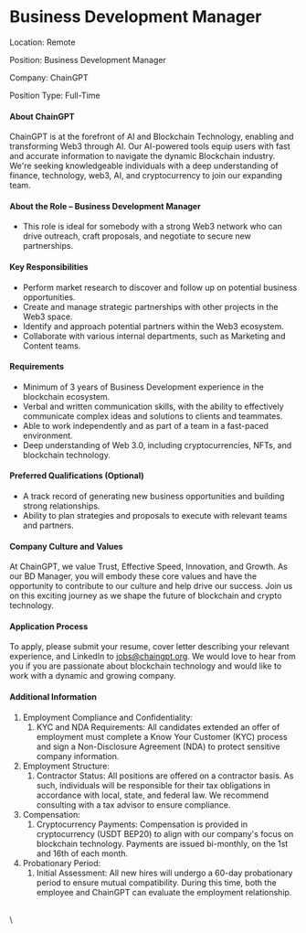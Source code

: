 # Business Development Manager

Location: Remote

Position: Business Development Manager

Company: ChainGPT

Position Type: Full-Time

#### About ChainGPT

ChainGPT is at the forefront of AI and Blockchain Technology, enabling and transforming Web3 through AI. Our AI-powered tools equip users with fast and accurate information to navigate the dynamic Blockchain industry. We're seeking knowledgeable individuals with a deep understanding of finance, technology, web3, AI, and cryptocurrency to join our expanding team.

#### About the Role – Business Development Manager

* This role is ideal for somebody with a strong Web3 network who can drive outreach, craft proposals, and negotiate to secure new partnerships.

#### Key Responsibilities

* Perform market research to discover and follow up on potential business opportunities.
* Create and manage strategic partnerships with other projects in the Web3 space.
* Identify and approach potential partners within the Web3 ecosystem.
* Collaborate with various internal departments, such as Marketing and Content teams.

#### Requirements

* Minimum of 3 years of Business Development experience in the blockchain ecosystem.
* Verbal and written communication skills, with the ability to effectively communicate complex ideas and solutions to clients and teammates.
* Able to work independently and as part of a team in a fast-paced environment.
* Deep understanding of Web 3.0, including cryptocurrencies, NFTs, and blockchain technology.

#### Preferred Qualifications (Optional)

* A track record of generating new business opportunities and building strong relationships.
* Ability to plan strategies and proposals to execute with relevant teams and partners.

#### Company Culture and Values

At ChainGPT, we value Trust, Effective Speed, Innovation, and Growth. As our BD Manager, you will embody these core values and have the opportunity to contribute to our culture and help drive our success. Join us on this exciting journey as we shape the future of blockchain and crypto technology.

#### Application Process

To apply, please submit your resume, cover letter describing your relevant experience, and LinkedIn to [jobs@chaingpt.org](mailto:jobs@chaingpt.org). We would love to hear from you if you are passionate about blockchain technology and would like to work with a dynamic and growing company.

#### Additional Information

1. Employment Compliance and Confidentiality:
   1. KYC and NDA Requirements: All candidates extended an offer of employment must complete a Know Your Customer (KYC) process and sign a Non-Disclosure Agreement (NDA) to protect sensitive company information.
2. Employment Structure:
   1. Contractor Status: All positions are offered on a contractor basis. As such, individuals will be responsible for their tax obligations in accordance with local, state, and federal law. We recommend consulting with a tax advisor to ensure compliance.
3. Compensation:
   1. Cryptocurrency Payments: Compensation is provided in cryptocurrency (USDT BEP20) to align with our company's focus on blockchain technology. Payments are issued bi-monthly, on the 1st and 16th of each month.
4. Probationary Period:
   1. Initial Assessment: All new hires will undergo a 60-day probationary period to ensure mutual compatibility. During this time, both the employee and ChainGPT can evaluate the employment relationship.

\
\
